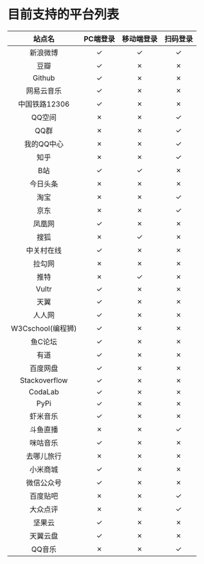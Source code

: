 # 目前支持的平台列表

|  站点名            | PC端登录 | 移动端登录  | 扫码登录    |
|  :----:            | :----:   | :----:      | :----:      |
|  新浪微博          | ✓        | ✓           | ✓           |
|  豆瓣              | ✓        | ✗           | ✗           |
|  Github            | ✓        | ✗           | ✗           |
|  网易云音乐        | ✓        | ✗           | ✗           |
|  中国铁路12306     | ✓        | ✗           | ✗           |
|  QQ空间            | ✗        | ✗           | ✓           |
|  QQ群              | ✗        | ✗           | ✓           |
|  我的QQ中心	     | ✗        | ✗           | ✓           |
|  知乎  		     | ✗        | ✗           | ✓           |
|  B站   		     | ✓        | ✓           | ✗           |
|  今日头条		     | ✗        | ✗           | ✗           |
|  淘宝              | ✗        | ✗           | ✓           |
|  京东              | ✗        | ✗           | ✓           |
|  凤凰网            | ✓        | ✗           | ✗           |
|  搜狐              | ✗        | ✓           | ✗           |
|  中关村在线        | ✓        | ✗           | ✗           |
|  拉勾网            | ✗        | ✗           | ✗           |
|  推特              | ✗        | ✓           | ✗           |
|  Vultr             | ✓        | ✗           | ✗           |
|  天翼              | ✓        | ✗           | ✗           |
|  人人网            | ✓        | ✗           | ✗           |
|  W3Cschool(编程狮) | ✓        | ✗           | ✗           |
|  鱼C论坛           | ✓        | ✗           | ✗           |
|  有道              | ✓        | ✗           | ✗           |
|  百度网盘          | ✓        | ✗           | ✗           |
|  Stackoverflow     | ✓        | ✗           | ✗           |
|  CodaLab           | ✓        | ✗           | ✗           |
|  PyPi              | ✓        | ✗           | ✗           |
|  虾米音乐          | ✓        | ✗           | ✗           |
|  斗鱼直播          | ✗        | ✗           | ✓           |
|  咪咕音乐          | ✓        | ✗           | ✗           |
|  去哪儿旅行        | ✗        | ✗           | ✗           |
|  小米商城          | ✓        | ✗           | ✗           |
|  微信公众号        | ✓        | ✗           | ✗           |
|  百度贴吧          | ✗        | ✗           | ✓           |
|  大众点评          | ✗        | ✗           | ✓           |
|  坚果云            | ✓        | ✗           | ✗           |
|  天翼云盘          | ✓        | ✗           | ✗           |
|  QQ音乐            | ✗        | ✗           | ✓           |
